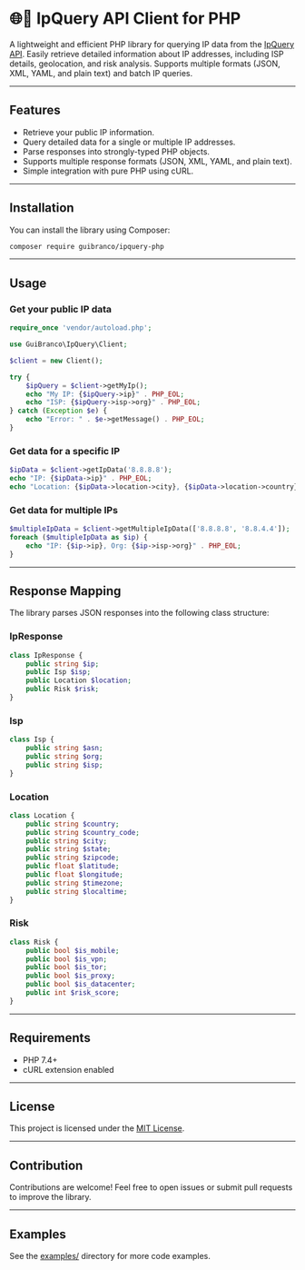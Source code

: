 # 🌐📍 IpQuery API Client for PHP

A lightweight and efficient PHP library for querying IP data from the [IpQuery API](https://ipquery.io/). Easily retrieve detailed information about IP addresses, including ISP details, geolocation, and risk analysis. Supports multiple formats (JSON, XML, YAML, and plain text) and batch IP queries.

---

## Features

- Retrieve your public IP information.
- Query detailed data for a single or multiple IP addresses.
- Parse responses into strongly-typed PHP objects.
- Supports multiple response formats (JSON, XML, YAML, and plain text).
- Simple integration with pure PHP using cURL.

---

## Installation

You can install the library using Composer:

```bash
composer require guibranco/ipquery-php
```

---

## Usage

### Get your public IP data

```php
require_once 'vendor/autoload.php';

use GuiBranco\IpQuery\Client;

$client = new Client();

try {
    $ipQuery = $client->getMyIp();
    echo "My IP: {$ipQuery->ip}" . PHP_EOL;
    echo "ISP: {$ipQuery->isp->org}" . PHP_EOL;
} catch (Exception $e) {
    echo "Error: " . $e->getMessage() . PHP_EOL;
}
```

### Get data for a specific IP

```php
$ipData = $client->getIpData('8.8.8.8');
echo "IP: {$ipData->ip}" . PHP_EOL;
echo "Location: {$ipData->location->city}, {$ipData->location->country}" . PHP_EOL;
```

### Get data for multiple IPs

```php
$multipleIpData = $client->getMultipleIpData(['8.8.8.8', '8.8.4.4']);
foreach ($multipleIpData as $ip) {
    echo "IP: {$ip->ip}, Org: {$ip->isp->org}" . PHP_EOL;
}
```

---

## Response Mapping

The library parses JSON responses into the following class structure:

### IpResponse

```php
class IpResponse {
    public string $ip;
    public Isp $isp;
    public Location $location;
    public Risk $risk;
}
```

### Isp

```php
class Isp {
    public string $asn;
    public string $org;
    public string $isp;
}
```

### Location

```php
class Location {
    public string $country;
    public string $country_code;
    public string $city;
    public string $state;
    public string $zipcode;
    public float $latitude;
    public float $longitude;
    public string $timezone;
    public string $localtime;
}
```

### Risk

```php
class Risk {
    public bool $is_mobile;
    public bool $is_vpn;
    public bool $is_tor;
    public bool $is_proxy;
    public bool $is_datacenter;
    public int $risk_score;
}
```

---

## Requirements

- PHP 7.4+
- cURL extension enabled

---

## License

This project is licensed under the [MIT License](LICENSE).

---

## Contribution

Contributions are welcome! Feel free to open issues or submit pull requests to improve the library.

---

## Examples

See the [examples/](examples/) directory for more code examples.
